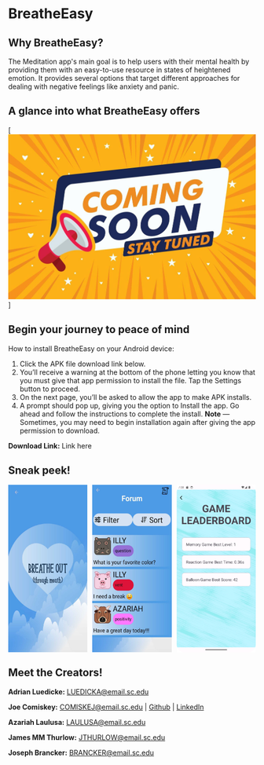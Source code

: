 # BreatheEasy

## Why BreatheEasy?
The Meditation app's main goal is to help users with their mental health by providing them with an easy-to-use resource in states of heightened emotion.
It provides several options that target different approaches for dealing with negative feelings like anxiety and panic.

## A glance into what BreatheEasy offers
[![Demo Video](comingsoon.jpeg)]

## Begin your journey to peace of mind 
How to install BreatheEasy on your Android device:
1) Click the APK file download link below.
2) You’ll receive a warning at the bottom of the phone letting you know that you must give that app permission to install the file. Tap the Settings button to proceed.
3) On the next page, you’ll be asked to allow the app to make APK installs.
4) A prompt should pop up, giving you the option to Install the app. Go ahead and follow the instructions to complete the install.
**Note** — Sometimes, you may need to begin installation again after giving the app permission to download.

**Download Link:** Link here

## Sneak peek!
<div style="display:flex; justify-content:space-between;">
  <img src="breathess.jpg" alt="Screenshot 1" style="width: 32%; margin-right: 2%;">
  <img src="forumss.jpg" alt="Screenshot 2" style="width: 32%; margin-right: 2%;">
  <img src="leaderboardss.png" alt="Screenshot 3" style="width: 32%;">
</div>

## Meet the Creators!
**Adrian Luedicke:** LUEDICKA@email.sc.edu

**Joe Comiskey:** COMISKEJ@email.sc.edu | [Github](https://github.com/joecomisk11) | [LinkedIn](https://www.linkedin.com/in/joe-comiskey/)

**Azariah Laulusa:** LAULUSA@email.sc.edu

**James MM Thurlow:** JTHURLOW@email.sc.edu

**Joseph Brancker:** BRANCKER@email.sc.edu
